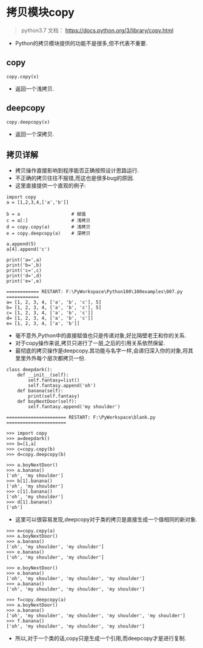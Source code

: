 # 拷贝模块copy
> python3.7
> 文档：
> https://docs.python.org/3/library/copy.html

* Python的拷贝模块提供的功能不是很多,但不代表不重要.

## copy

    copy.copy(x)

* 返回一个浅拷贝.

## deepcopy

    copy.deepcopy(x)

* 返回一个深拷贝.

## 拷贝详解
* 拷贝操作直接影响到程序能否正确按照设计思路运行.
* 不正确的拷贝往往不报错,而这也是很多bug的原因.
* 这里直接提供一个直观的例子:

```
import copy
a = [1,2,3,4,['a','b']]

b = a                   # 赋值
c = a[:]                # 浅拷贝
d = copy.copy(a)        # 浅拷贝
e = copy.deepcopy(a)    # 深拷贝

a.append(5)
a[4].append('c')

print('a=',a)
print('b=',b)
print('c=',c)
print('d=',d)
print('e=',e)

============ RESTART: F:\PyWorkspace\Python100\100examples\007.py ============
a= [1, 2, 3, 4, ['a', 'b', 'c'], 5]
b= [1, 2, 3, 4, ['a', 'b', 'c'], 5]
c= [1, 2, 3, 4, ['a', 'b', 'c']]
d= [1, 2, 3, 4, ['a', 'b', 'c']]
e= [1, 2, 3, 4, ['a', 'b']]
```

* 毫不意外,Python中的直接赋值也只是传递对象,好比隔壁老王和你的关系.
* 对于copy操作来说,拷贝只进行了一层,之后的引用关系依然保留.
* 最彻底的拷贝操作是deepcopy.其功能与名字一样,会递归深入你的对象,将其里里外外每个层次都拷贝一份.

```
class deepdark():
    def __init__(self):
        self.fantasy=list()
        self.fantasy.append('oh')
    def banana(self):
        print(self.fantasy)
    def boyNextDoor(self):
        self.fantasy.append('my shoulder')

====================== RESTART: F:\PyWorkspace\blank.py ======================

>>> import copy
>>> a=deepdark()
>>> b=[1,a]
>>> c=copy.copy(b)
>>> d=copy.deepcopy(b)

>>> a.boyNextDoor()
>>> a.banana()
['oh', 'my shoulder']
>>> b[1].banana()
['oh', 'my shoulder']
>>> c[1].banana()
['oh', 'my shoulder']
>>> d[1].banana()
['oh']
```

* 这里可以很容易发现,deepcopy对于类的拷贝是直接生成一个值相同的新对象.

```
>>> e=copy.copy(a)
>>> a.boyNextDoor()
>>> a.banana()
['oh', 'my shoulder', 'my shoulder']
>>> e.banana()
['oh', 'my shoulder', 'my shoulder']

>>> e.boyNextDoor()
>>> e.banana()
['oh', 'my shoulder', 'my shoulder', 'my shoulder']
>>> a.banana()
['oh', 'my shoulder', 'my shoulder', 'my shoulder']

>>> f=copy.deepcopy(a)
>>> a.boyNextDoor()
>>> a.banana()
['oh', 'my shoulder', 'my shoulder', 'my shoulder', 'my shoulder']
>>> f.banana()
['oh', 'my shoulder', 'my shoulder', 'my shoulder']
```

* 所以,对于一个类的话,copy只是生成一个引用,而deepcopy才是进行复制.